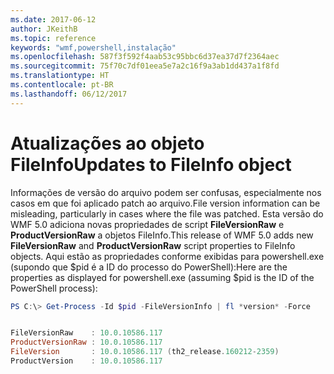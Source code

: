 ```yaml
---
ms.date: 2017-06-12
author: JKeithB
ms.topic: reference
keywords: "wmf,powershell,instalação"
ms.openlocfilehash: 587f3f592f4aab53c95bbc6d37ea37d7f2364aec
ms.sourcegitcommit: 75f70c7df01eea5e7a2c16f9a3ab1dd437a1f8fd
ms.translationtype: HT
ms.contentlocale: pt-BR
ms.lasthandoff: 06/12/2017
---
```

# <a name="updates-to-fileinfo-object"></a><span data-ttu-id="a1f0c-102">Atualizações ao objeto FileInfo</span><span class="sxs-lookup"><span data-stu-id="a1f0c-102">Updates to FileInfo object</span></span>
<span data-ttu-id="a1f0c-103">Informações de versão do arquivo podem ser confusas, especialmente nos casos em que foi aplicado patch ao arquivo.</span><span class="sxs-lookup"><span data-stu-id="a1f0c-103">File version information can be misleading, particularly in cases where the file was patched.</span></span> <span data-ttu-id="a1f0c-104">Esta versão do WMF 5.0 adiciona novas propriedades de script **FileVersionRaw** e **ProductVersionRaw** a objetos FileInfo.</span><span class="sxs-lookup"><span data-stu-id="a1f0c-104">This release of WMF 5.0 adds new **FileVersionRaw** and **ProductVersionRaw** script properties to FileInfo objects.</span></span> <span data-ttu-id="a1f0c-105">Aqui estão as propriedades conforme exibidas para powershell.exe (supondo que $pid é a ID do processo do PowerShell):</span><span class="sxs-lookup"><span data-stu-id="a1f0c-105">Here are the properties as displayed for powershell.exe (assuming $pid is the ID of the PowerShell process):</span></span>

```powershell
PS C:\> Get-Process -Id $pid -FileVersionInfo | fl *version* -Force


FileVersionRaw    : 10.0.10586.117
ProductVersionRaw : 10.0.10586.117
FileVersion       : 10.0.10586.117 (th2_release.160212-2359)
ProductVersion    : 10.0.10586.117

